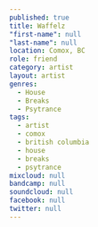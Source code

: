 ```yaml
---
published: true
title: Waffelz
"first-name": null
"last-name": null
location: Comox, BC
role: friend
category: artist
layout: artist
genres:
  - House
  - Breaks
  - Psytrance
tags:
  - artist
  - comox
  - british columbia
  - house
  - breaks
  - psytrance
mixcloud: null
bandcamp: null
soundcloud: null
facebook: null
twitter: null
---
```


